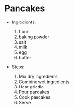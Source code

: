 # Pancakes

- Ingredients:
  1. flour
  2. baking powder
  3. salt
  4. milk
  5. egg
  6. butter

- Steps:
  1. Mix dry ingredients
  2. Combine wet ingredients
  3. Heat griddle
  4. Pour pancakes
  5. Cook pancakes
  6. Serve
